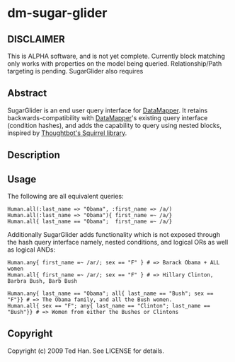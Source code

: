 # dm-sugar-glider

## DISCLAIMER

This is ALPHA software, and is not yet complete.  Currently block matching only works with
properties on the model being queried.  Relationship/Path targeting is pending.  SugarGlider
also requires 

## Abstract
SugarGlider is an end user query interface for [DataMapper](http://www.datamapper.org).  It 
retains backwards-compatibility with [DataMapper](http://www.datamapper.org)'s existing query 
interface (condition hashes), and adds the capability to query using nested blocks, inspired by
[Thoughtbot's Squirrel library](http://www.thoughtbot.com/projects/squirrel/).

## Description

## Usage
The following are all equivalent queries:

	Human.all(:last_name => "Obama", :first_name => /a/)
	Human.all(:last_name => "Obama"){ first_name =~ /a/}
	Human.all{ last_name == "Obama";  first_name =~ /a/}

Additionally SugarGlider adds functionality which is not exposed through the hash query interface
namely, nested conditions, and logical ORs as well as logical ANDs:

	Human.any{ first_name =~ /ar/; sex == "F" } # => Barack Obama + ALL women
	Human.all{ first_name =~ /ar/; sex == "F" } # => Hillary Clinton, Barbra Bush, Barb Bush
	
	Human.any{ last_name == "Obama"; all{ last_name == "Bush"; sex == "F"}} # => The Obama family, and all the Bush women.
	Human.all{ sex == "F"; any{ last_name == "Clinton"; last_name == "Bush"}} # => Women from either the Bushes or Clintons

## Copyright

Copyright (c) 2009 Ted Han. See LICENSE for details.
